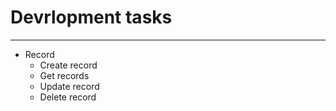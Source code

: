 # Devrlopment tasks
***

* Record
  * Create record
  * Get records
  * Update record
  * Delete record
  

